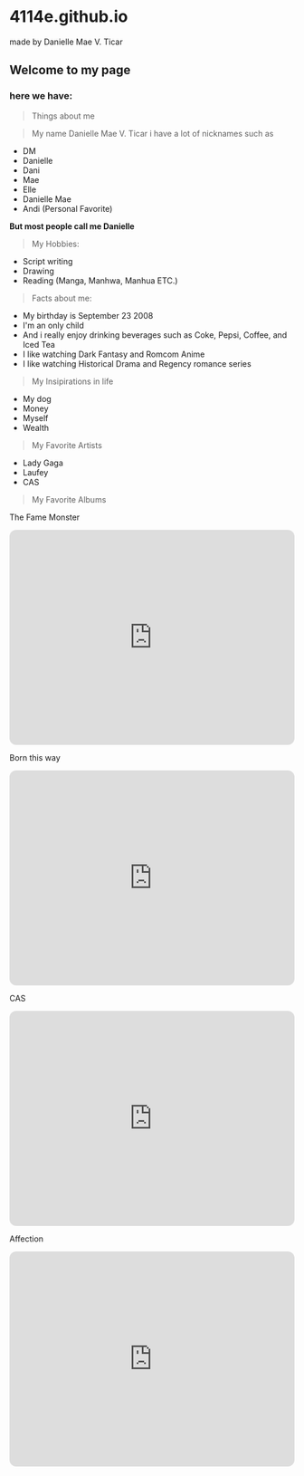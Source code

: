 # 4114e.github.io

made by Danielle Mae V. Ticar

## Welcome to my page
### here we have: 
> Things about me 

> My name Danielle Mae V. Ticar i have a lot of nicknames such as
- DM
- Danielle
- Dani
- Mae
- Elle
- Danielle Mae
- Andi (Personal Favorite)

**But most people call me Danielle**

 > My Hobbies:
 - Script writing 
 - Drawing 
 - Reading (Manga, Manhwa, Manhua ETC.) 
 
 > Facts about me: 
 - My birthday is September 23 2008
 - I'm an only child
 - And i really enjoy drinking beverages such as Coke, Pepsi, Coffee, and Iced Tea
 - I like watching Dark Fantasy and Romcom Anime
 - I like watching Historical Drama and Regency romance series
 > My Insipirations in life
 - My dog
 - Money
 - Myself
 - Wealth
> My Favorite Artists
- Lady Gaga
- Laufey 
- CAS

> My Favorite Albums

The Fame Monster
<iframe style="border-radius:12px" src="https://open.spotify.com/embed/album/6rePArBMb5nLWEaY9aQqL4?utm_source=generator" width="100%" height="380" frameBorder="0" allowfullscreen="" allow="autoplay; clipboard-write; encrypted-media; fullscreen; picture-in-picture" loading="lazy"></iframe>

Born this way
<iframe style="border-radius:12px" src="https://open.spotify.com/embed/album/6LY3AerY6KNGOPsNPL63Kk?utm_source=generator" width="100%" height="380" frameBorder="0" allowfullscreen="" allow="autoplay; clipboard-write; encrypted-media; fullscreen; picture-in-picture" loading="lazy"></iframe>

 CAS 
<iframe style="border-radius:12px" src="https://open.spotify.com/embed/album/2mxFsS5yylSTHNivV53HoA?utm_source=generator" width="100%" height="380" frameBorder="0" allowfullscreen="" allow="autoplay; clipboard-write; encrypted-media; fullscreen; picture-in-picture" loading="lazy"></iframe>
 
Affection
<iframe style="border-radius:12px" src="https://open.spotify.com/embed/album/4zBZX3bPIQkJMY0CaTGFKh?utm_source=generator" width="100%" height="380" frameBorder="0" allowfullscreen="" allow="autoplay; clipboard-write; encrypted-media; fullscreen; picture-in-picture" loading="lazy"></iframe>
 
